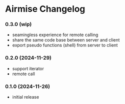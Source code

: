 # Airmise Changelog

### 0.3.0 (wip)

- seamingless experience for remote calling
- share the same code base between server and client
- export pseudo functions (shell) from server to client

### 0.2.0 (2024-11-29)

- support iterator
- remote call

### 0.1.0 (2024-11-26)

- initial release
